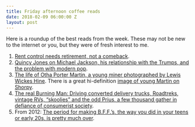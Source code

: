 ```yaml
---
title: Friday afternoon coffee reads
date: 2018-02-09 06:00:00 Z
layout: post
---
```


Here is a roundup of the best reads from the week. These may not be new to the internet or you, but they were of fresh interest to me.

1. [Rent control needs retirement, not a comeback](https://www.bloomberg.com/view/articles/2018-02-07/rent-control-needs-retirement-not-a-comeback).
2. [Quincy Jones on Michael Jackson, his relationship with the Trumps, and the problem with modern pop](http://www.vulture.com/2018/02/quincy-jones-in-conversation.html).
3. [The life of Otha Porter Martin, a young miner photographed by Lewis Wickes Hine](https://morningsonmaplestreet.com/2018/01/22/otha-porter-martin-macdonald-west-virginia/). There is a great hi-definition [image of young Martin on Shorpy](http://www.shorpy.com/node/2336?size=_original#caption).
4. [The real Burning Man: Driving converted delivery trucks, Roadtreks, vintage RVs, “skoolies” and the odd Prius, a few thousand gather in defiance of consumerist society](https://www.nytimes.com/2018/01/31/style/rubber-tramp-rendezvous-rv-trucks-vanlife.html).
5. From 2012: [The period for making B.F.F.’s, the way you did in your teens or early 20s, is pretty much over](http://www.nytimes.com/2012/07/15/fashion/the-challenge-of-making-friends-as-an-adult.html).
